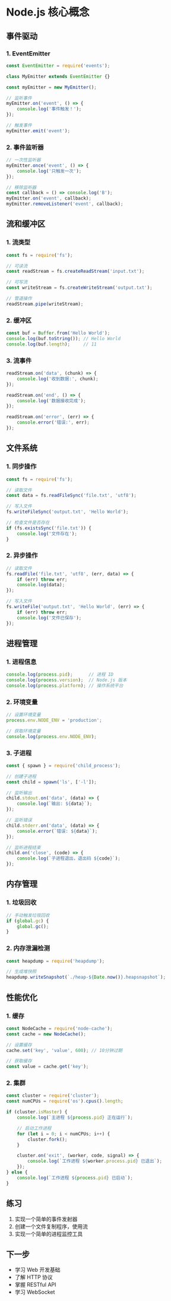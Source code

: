 # Node.js 核心概念

## 事件驱动

### 1. EventEmitter

```javascript
const EventEmitter = require('events');

class MyEmitter extends EventEmitter {}

const myEmitter = new MyEmitter();

// 监听事件
myEmitter.on('event', () => {
    console.log('事件触发！');
});

// 触发事件
myEmitter.emit('event');
```

### 2. 事件监听器

```javascript
// 一次性监听器
myEmitter.once('event', () => {
    console.log('只触发一次');
});

// 移除监听器
const callback = () => console.log('B');
myEmitter.on('event', callback);
myEmitter.removeListener('event', callback);
```

## 流和缓冲区

### 1. 流类型

```javascript
const fs = require('fs');

// 可读流
const readStream = fs.createReadStream('input.txt');

// 可写流
const writeStream = fs.createWriteStream('output.txt');

// 管道操作
readStream.pipe(writeStream);
```

### 2. 缓冲区

```javascript
const buf = Buffer.from('Hello World');
console.log(buf.toString()); // Hello World
console.log(buf.length);     // 11
```

### 3. 流事件

```javascript
readStream.on('data', (chunk) => {
    console.log('收到数据:', chunk);
});

readStream.on('end', () => {
    console.log('数据接收完成');
});

readStream.on('error', (err) => {
    console.error('错误:', err);
});
```

## 文件系统

### 1. 同步操作

```javascript
const fs = require('fs');

// 读取文件
const data = fs.readFileSync('file.txt', 'utf8');

// 写入文件
fs.writeFileSync('output.txt', 'Hello World');

// 检查文件是否存在
if (fs.existsSync('file.txt')) {
    console.log('文件存在');
}
```

### 2. 异步操作

```javascript
// 读取文件
fs.readFile('file.txt', 'utf8', (err, data) => {
    if (err) throw err;
    console.log(data);
});

// 写入文件
fs.writeFile('output.txt', 'Hello World', (err) => {
    if (err) throw err;
    console.log('文件已保存');
});
```

## 进程管理

### 1. 进程信息

```javascript
console.log(process.pid);      // 进程 ID
console.log(process.version);  // Node.js 版本
console.log(process.platform); // 操作系统平台
```

### 2. 环境变量

```javascript
// 设置环境变量
process.env.NODE_ENV = 'production';

// 获取环境变量
console.log(process.env.NODE_ENV);
```

### 3. 子进程

```javascript
const { spawn } = require('child_process');

// 创建子进程
const child = spawn('ls', ['-l']);

// 监听输出
child.stdout.on('data', (data) => {
    console.log(`输出: ${data}`);
});

// 监听错误
child.stderr.on('data', (data) => {
    console.error(`错误: ${data}`);
});

// 监听进程结束
child.on('close', (code) => {
    console.log(`子进程退出，退出码 ${code}`);
});
```

## 内存管理

### 1. 垃圾回收

```javascript
// 手动触发垃圾回收
if (global.gc) {
    global.gc();
}
```

### 2. 内存泄漏检测

```javascript
const heapdump = require('heapdump');

// 生成堆快照
heapdump.writeSnapshot(`./heap-${Date.now()}.heapsnapshot`);
```

## 性能优化

### 1. 缓存

```javascript
const NodeCache = require('node-cache');
const cache = new NodeCache();

// 设置缓存
cache.set('key', 'value', 600); // 10分钟过期

// 获取缓存
const value = cache.get('key');
```

### 2. 集群

```javascript
const cluster = require('cluster');
const numCPUs = require('os').cpus().length;

if (cluster.isMaster) {
    console.log(`主进程 ${process.pid} 正在运行`);

    // 启动工作进程
    for (let i = 0; i < numCPUs; i++) {
        cluster.fork();
    }

    cluster.on('exit', (worker, code, signal) => {
        console.log(`工作进程 ${worker.process.pid} 已退出`);
    });
} else {
    console.log(`工作进程 ${process.pid} 已启动`);
}
```

## 练习

1. 实现一个简单的事件发射器
2. 创建一个文件复制程序，使用流
3. 实现一个简单的进程监控工具

## 下一步

- 学习 Web 开发基础
- 了解 HTTP 协议
- 掌握 RESTful API
- 学习 WebSocket 